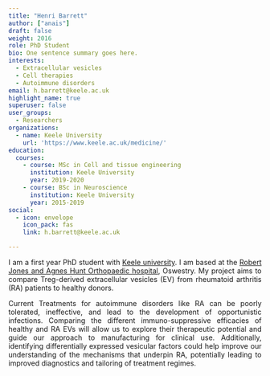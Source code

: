 ```yaml
---
title: "Henri Barrett"
author: ["anais"]
draft: false
weight: 2016
role: PhD Student
bio: One sentence summary goes here.
interests:
  - Extracellular vesicles
  - Cell therapies
  - Autoimmune disorders
email: h.barrett@keele.ac.uk
highlight_name: true
superuser: false
user_groups:
  - Researchers
organizations:
  - name: Keele University
    url: 'https://www.keele.ac.uk/medicine/'
education:
  courses:
    - course: MSc in Cell and tissue engineering
      institution: Keele University  
      year: 2019-2020
    - course: BSc in Neuroscience 
      institution: Keele University
      year: 2015-2019
social:
  - icon: envelope
    icon_pack: fas
    link: h.barrett@keele.ac.uk

---
```

<style>
body {
text-align: justify}
</style>

I am a first year PhD student with [Keele university](https://www.keele.ac.uk/). I am based at
the [Robert Jones and Agnes Hunt Orthopaedic hospital](https://www.rjah.nhs.uk/), Oswestry. My
project aims to compare Treg-derived extracellular vesicles (EV) from rheumatoid arthritis (RA)
patients to healthy donors.

Current Treatments for autoimmune disorders like RA can be poorly tolerated, ineffective, and
lead to the development of opportunistic infections. Comparing the different immuno-suppressive
efficacies of healthy and RA EVs will allow us to explore their therapeutic potential and guide
our approach to manufacturing for clinical use. Additionally, identifying differentially
expressed vesicular factors could help improve our understanding of the mechanisms that underpin
RA, potentially leading to improved diagnostics and tailoring of treatment regimes.
